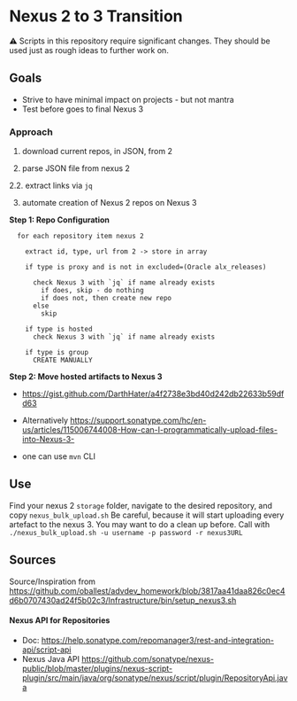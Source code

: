 # Nexus 2 to 3 Transition

:warning: Scripts in this repository require significant changes.
They should be used just as rough ideas to further work on.

## Goals

- Strive to have minimal impact on projects - but not mantra
- Test before goes to final Nexus 3

### Approach

1. download current repos, in JSON, from 2

2. parse JSON file from nexus 2

  2.2. extract links via `jq`

3. automate creation of Nexus 2 repos on Nexus 3

**Step 1: Repo Configuration**

```
  for each repository item nexus 2

    extract id, type, url from 2 -> store in array

    if type is proxy and is not in excluded=(Oracle alx_releases)

      check Nexus 3 with `jq` if name already exists
        if does, skip - do nothing
        if does not, then create new repo
      else
        skip

    if type is hosted
      check Nexus 3 with `jq` if name already exists

    if type is group
      CREATE MANUALLY
```

**Step 2: Move hosted artifacts to Nexus 3**

- <https://gist.github.com/DarthHater/a4f2738e3bd40d242db22633b59dfd63>

- Alternatively <https://support.sonatype.com/hc/en-us/articles/115006744008-How-can-I-programmatically-upload-files-into-Nexus-3->

- one can use `mvn` CLI

## Use

Find your nexus 2 `storage` folder, navigate to the desired repository, and copy `nexus_bulk_upload.sh`
Be careful, because it will start uploading every artefact to the nexus 3. You may want to do a clean up before.
Call with `./nexus_bulk_upload.sh -u username -p password -r nexus3URL`

## Sources

Source/Inspiration from <https://github.com/oballest/advdev_homework/blob/3817aa41daa826c0ec4d6b0707430ad24f5b02c3/Infrastructure/bin/setup_nexus3.sh>

#### Nexus API for Repositories

- Doc: <https://help.sonatype.com/repomanager3/rest-and-integration-api/script-api>
- Nexus Java API <https://github.com/sonatype/nexus-public/blob/master/plugins/nexus-script-plugin/src/main/java/org/sonatype/nexus/script/plugin/RepositoryApi.java>
